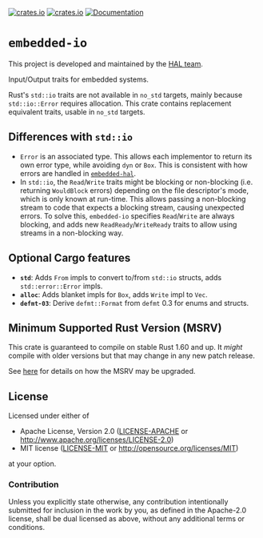 [![crates.io](https://img.shields.io/crates/d/embedded-io.svg)](https://crates.io/crates/embedded-io)
[![crates.io](https://img.shields.io/crates/v/embedded-io.svg)](https://crates.io/crates/embedded-io)
[![Documentation](https://docs.rs/embedded-io/badge.svg)](https://docs.rs/embedded-io)

# `embedded-io`

This project is developed and maintained by the [HAL team](https://github.com/rust-embedded/wg#the-hal-team).

Input/Output traits for embedded systems.

Rust's `std::io` traits are not available in `no_std` targets, mainly because `std::io::Error`
requires allocation. This crate contains replacement equivalent traits, usable in `no_std`
targets.

## Differences with `std::io`

- `Error` is an associated type. This allows each implementor to return its own error type,
  while avoiding `dyn` or `Box`. This is consistent with how errors are handled in [`embedded-hal`](https://github.com/rust-embedded/embedded-hal/).
- In `std::io`, the `Read`/`Write` traits might be blocking or non-blocking (i.e. returning `WouldBlock` errors) depending on the file descriptor's mode, which is only known at run-time. This allows passing a non-blocking stream to code that expects a blocking
  stream, causing unexpected errors. To solve this, `embedded-io` specifies `Read`/`Write` are always blocking, and adds new `ReadReady`/`WriteReady` traits to allow using streams in a non-blocking way.

## Optional Cargo features

- **`std`**: Adds `From` impls to convert to/from `std::io` structs, adds `std::error::Error` impls.
- **`alloc`**: Adds blanket impls for `Box`, adds `Write` impl to `Vec`.
- **`defmt-03`**: Derive `defmt::Format` from `defmt` 0.3 for enums and structs.

## Minimum Supported Rust Version (MSRV)

This crate is guaranteed to compile on stable Rust 1.60 and up. It *might*
compile with older versions but that may change in any new patch release.

See [here](../docs/msrv.md) for details on how the MSRV may be upgraded.

## License

Licensed under either of

- Apache License, Version 2.0 ([LICENSE-APACHE](LICENSE-APACHE) or
  <http://www.apache.org/licenses/LICENSE-2.0>)
- MIT license ([LICENSE-MIT](LICENSE-MIT) or <http://opensource.org/licenses/MIT>)

at your option.

### Contribution

Unless you explicitly state otherwise, any contribution intentionally submitted
for inclusion in the work by you, as defined in the Apache-2.0 license, shall be
dual licensed as above, without any additional terms or conditions.
